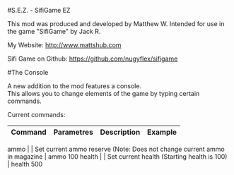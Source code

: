 #S.E.Z. - SifiGame EZ
	
This mod was produced and developed by Matthew W.
Intended for use in the game "SifiGame" by Jack R.

My Website: http://www.mattshub.com

Sifi Game on Github: https://github.com/nugyflex/sifigame

#The Console

A new addition to the mod features a console.  
This allows you to change elements of the game by typing certain commands.

Current commands:

**Command** | **Parametres** | **Description** | **Example**
--------------|----------------|-----------------|------------

ammo | *<number>* | Set current ammo reserve (Note: Does not change current ammo in magazine | ammo 100
health | *<number>* | Set current health (Starting health is 100) | health 500


